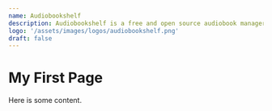 ```yaml
---
name: Audiobookshelf
description: Audiobookshelf is a free and open source audiobook manager for your Mac, Windows, and Linux.
logo: '/assets/images/logos/audiobookshelf.png'
draft: false
---
```


# My First Page

Here is some content.